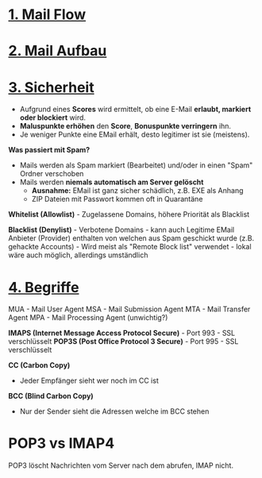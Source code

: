 
# <u>1. Mail Flow</u>



# <u>2. Mail Aufbau</u>


# <u>3. Sicherheit</u>
- Aufgrund eines **Scores** wird ermittelt, ob eine E-Mail **erlaubt, markiert oder blockiert** wird.
- **Maluspunkte erhöhen** den **Score**, **Bonuspunkte verringern** ihn.
- Je weniger Punkte eine EMail erhält, desto legitimer ist sie (meistens).


**Was passiert mit Spam?**
- Mails werden als Spam markiert (Bearbeitet) und/oder in einen "Spam" Ordner verschoben
- Mails werden **niemals automatisch am Server gelöscht**
	- **Ausnahme:** EMail ist ganz sicher schädlich, z.B. EXE als Anhang
	- ZIP Dateien mit Passwort kommen oft in Quarantäne


**Whitelist (Allowlist)**
	- Zugelassene Domains, höhere Priorität als Blacklist

**Blacklist (Denylist)**
	- Verbotene Domains
	- kann auch Legitime EMail Anbieter (Provider) enthalten von welchen aus Spam geschickt wurde (z.B. gehackte Accounts)
	- Wird meist als "Remote Block list" verwendet - lokal wäre auch möglich, allerdings umständlich


# <u>4. Begriffe</u>

MUA - Mail User Agent
MSA - Mail Submission Agent
MTA - Mail Transfer Agent
MPA - Mail Processing Agent (unwichtig?)

**IMAPS (Internet Message Access Protocol Secure)** - Port 993 - SSL verschlüsselt
**POP3S (Post Office Protocol 3 Secure)** - Port 995 - SSL verschlüsselt

**CC (Carbon Copy)**
- Jeder Empfänger sieht wer noch im CC ist

**BCC (Blind Carbon Copy)**
- Nur der Sender sieht die Adressen welche im BCC stehen


# POP3 vs IMAP4
POP3 löscht Nachrichten vom Server nach dem abrufen, IMAP nicht.